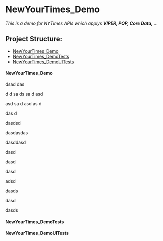 # NewYourTimes_Demo

*This is a demo for NYTimes APIs which applys **VIPER, POP, Core Data,** ...*


## Project Structure:
* [NewYourTimes_Demo](#head1)
* [NewYourTimes_DemoTests](#head2.1)
* [NewYourTimes_DemoUITests](#head3)

#### <a name="head1"></a>NewYourTimes_Demo


dsad
das

d
d
sa
ds
sa
d
asd

asd
sa
d
asd
as
d


das
d




dasdsd




dasdasdas




dasddasd


dasd

dasd

dasd

adsd


dasds



dasd

dasds




















































#### <a name="head2.1"></a>NewYourTimes_DemoTests

#### <a name="head3"></a>NewYourTimes_DemoUITests
